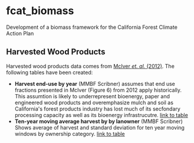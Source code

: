 # fcat_biomass
Development of a biomass framework for the California Forest Climate Action Plan

## Harvested Wood Products
Harvested wood products data comes from [McIver *et. al.* (2012)](https://docs.google.com/uc?id=0B9-9Vlx0SkkFMkhFZUN5X2djbms&export=download). The following tables have been created:

* **Harvest end-use by year** (MMBF Scribner) assumes that end use fractions presented in McIver (Figure 6) from 2012 apply historically. This assumtion is likely to underrepresent bioenergy, paper and engineered wood products and overemphasize mulch and soil as California's forest products industry has lost much of its secfondary processing capacity as well as its bioenergy infrastrucutre. [link to table](https://github.com/peteWT/fcat_biomass/blob/56770d7d2cd5a38b5f592a45cbcb74d133c7e53f/pd/hrv_by_enduse.csv)
* **Ten-year moving average harvest by by lanowner** (MMBF Scribner) Shows average of harvest and standard deviation for ten year moving windows by ownership category. [link to table](https://github.com/peteWT/fcat_biomass/blob/56770d7d2cd5a38b5f592a45cbcb74d133c7e53f/pd/tenyear_harv.csv)